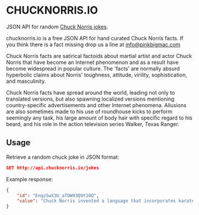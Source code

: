 # CHUCKNORRIS.IO

JSON API for random [Chuck Norris jokes](http://api.chucknorris.io).

chucknorris.io is a free JSON API for hand curated Chuck Norris facts. If you think there is a fact missing drop us a line at info@pinkbigmac.com

Chuck Norris facts are satirical factoids about martial artist and actor Chuck Norris that have become an Internet phenomenon and as a result have become widespread in popular culture. The 'facts' are normally absurd hyperbolic claims about Norris' toughness, attitude, virility, sophistication, and masculinity.

Chuck Norris facts have spread around the world, leading not only to translated versions, but also spawning localized versions mentioning country-specific advertisements and other Internet phenomena. Allusions are also sometimes made to his use of roundhouse kicks to perform seemingly any task, his large amount of body hair with specific regard to his beard, and his role in the action television series Walker, Texas Ranger.

## Usage

Retrieve a random chuck joke in JSON format:
```json
GET http://api.chucknorris.io/jokes
```

Example response:
```json
{
    "id": "Enqz5wX3U_aTOW93Q9t10Q",
    "value": "Chuck Norris invented a language that incorporates karate and roundhouse kicks. So next time Chuck Norris is kicking your ass, don?t be offended or hurt, he may be just trying to tell you he likes your hat."
}
```